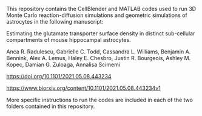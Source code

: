 This repository contains the CellBlender and MATLAB codes used to run 3D Monte Carlo reaction-diffusion simulations and geometric simulations of astrocytes in the following manuscript:

Estimating the glutamate transporter surface density in distinct sub-cellular compartments of mouse hippocampal astrocytes.

Anca R. Radulescu, Gabrielle C. Todd, Cassandra L. Williams, Benjamin A. Bennink, Alex A. Lemus, Haley E. Chesbro, Justin R. Bourgeois, Ashley M. Kopec, Damian G. Zuloaga, Annalisa Scimemi

https://doi.org/10.1101/2021.05.08.443234

https://www.biorxiv.org/content/10.1101/2021.05.08.443234v1

More specific instructions to run the codes are included in each of the two folders contained in this repository.

